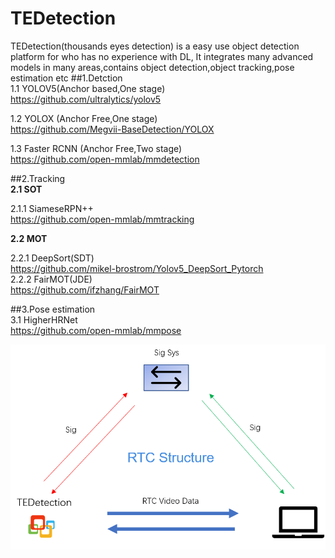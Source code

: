 # TEDetection
TEDetection(thousands eyes detection) is a easy use object detection platform for who has no experience with DL,
It integrates many advanced models in many areas,contains object detection,object tracking,pose estimation etc
##1.Detction  
1.1 YOLOV5(Anchor based,One stage)  
    https://github.com/ultralytics/yolov5  

1.2 YOLOX (Anchor Free,One stage)  
    https://github.com/Megvii-BaseDetection/YOLOX

1.3 Faster RCNN (Anchor Free,Two stage)  
    https://github.com/open-mmlab/mmdetection  


##2.Tracking   
**2.1 SOT**     
    
   2.1.1 SiameseRPN++   
        https://github.com/open-mmlab/mmtracking  
        
**2.2 MOT**  

   2.2.1 DeepSort(SDT)  
   https://github.com/mikel-brostrom/Yolov5_DeepSort_Pytorch  
   2.2.2 FairMOT(JDE)  
   https://github.com/ifzhang/FairMOT
   
   
##3.Pose estimation  
 3.1 HigherHRNet  
 https://github.com/open-mmlab/mmpose
 
![avatar](https://github.com/sotaDetector/TEDetection/blob/main/resources/docImages/front_live.png)
 


